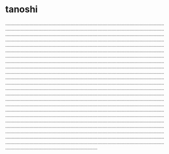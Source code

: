 # tanoshi
............................................................................................................................................................................................................................................................................................................................................................................................................................................................................................................................................................................................................................................................................................................................................................................................................................................................................................................................................................................................................................................................................................................................................................................................................................................................................................................................................................................................................................................................................................................................................................................................................................................................................................................................................................................................................................................................................................................................................................................................................................................................................................................................................................................................................................................................................................................................................................................................................................................................................................................................................................................................................................................................................................................................................................................................................................................................................................................................................................................................................................................